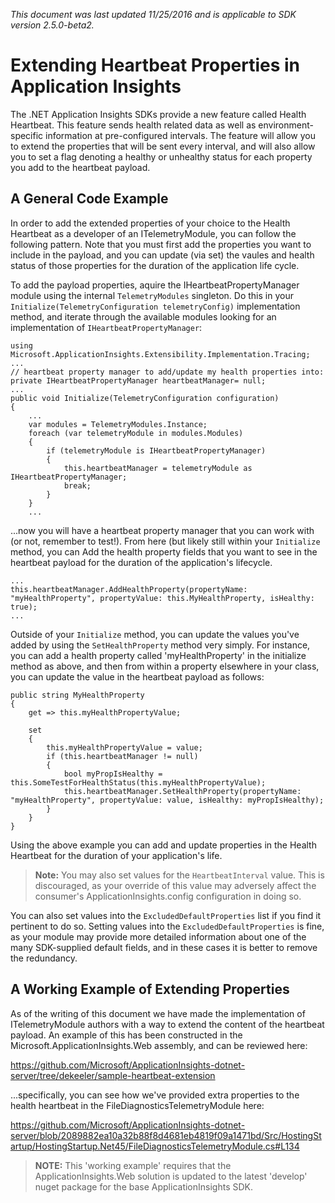 _This document was last updated 11/25/2016 and is applicable to SDK version 2.5.0-beta2._

# Extending Heartbeat Properties in Application Insights #

The .NET Application Insights SDKs provide a new feature called Health Heartbeat. This feature
sends health related data as well as environment-specific information at pre-configured
intervals. The feature will allow you to extend the properties that will be sent every interval,
and will also allow you to set a flag denoting a healthy or unhealthy status for each property
you add to the heartbeat payload.

## A General Code Example ##

In order to add the extended properties of your choice to the Health Heartbeat as a developer
of an ITelemetryModule, you can follow the following pattern. Note that you must first add the
properties you want to include in the payload, and you can update (via set) the vaules and health
status of those properties for the duration of the application life cycle.

To add the payload properties, aquire the IHeartbeatPropertyManager module using the internal
`TelemetryModules` singleton. Do this in your `Initialize(TelemetryConfiguration telemetryConfig)` implementation method, and iterate through the available modules looking for an implementation of `IHeartbeatPropertyManager`:

    using Microsoft.ApplicationInsights.Extensibility.Implementation.Tracing;
    ...
    // heartbeat property manager to add/update my health properties into:
    private IHeartbeatPropertyManager heartbeatManager= null;
    ...
    public void Initialize(TelemetryConfiguration configuration)
    {
        ...
        var modules = TelemetryModules.Instance;
        foreach (var telemetryModule in modules.Modules)
        {
            if (telemetryModule is IHeartbeatPropertyManager)
            {
                this.heartbeatManager = telemetryModule as IHeartbeatPropertyManager;
                break;
            }
        }
        ...

...now you will have a heartbeat property manager that you can work with (or not, remember to
test!). From here (but likely still within your `Initialize` method, you can Add the health
property fields that you want to see in the heartbeat payload for the duration of the
application's lifecycle.

    ...
    this.heartbeatManager.AddHealthProperty(propertyName: "myHealthProperty", propertyValue: this.MyHealthProperty, isHealthy: true);
    ...

Outside of your `Initialize` method, you can update the values you've added by using the `SetHealthProperty` method very simply. For instance, you can add a health property called
'myHealthProperty' in the initialize method as above, and then from within a property elsewhere
in your class, you can update the value in the heartbeat payload as follows:

    public string MyHealthProperty
    {
        get => this.myHealthPropertyValue;

        set
        {
            this.myHealthPropertyValue = value;
            if (this.heartbeatManager != null)
            {
                bool myPropIsHealthy = this.SomeTestForHealthStatus(this.myHealthPropertyValue);
                this.heartbeatManager.SetHealthProperty(propertyName: "myHealthProperty", propertyValue: value, isHealthy: myPropIsHealthy);
            }
        }
    }

Using the above example you can add and update properties in the Health Heartbeat for the
duration of your application's life.

> **Note:** You may also set values for the `HeartbeatInterval` value. This is discouraged, as
your override of this value may adversely affect the consumer's ApplicationInsights.config
configuration in doing so.

You can also set values into the `ExcludedDefaultProperties` list if you find it pertinent to
do so.  Setting values into the
`ExcludedDefaultProperties` is fine, as your module may provide more detailed information about
one of the many SDK-supplied default fields, and in these cases it is better  to remove the
redundancy.

## A Working Example of Extending Properties ##

As of the writing of this document we have made the implementation of ITelemetryModule authors
with a way to extend the content of the heartbeat payload. An example of this has been
constructed in the Microsoft.ApplicationInsights.Web assembly, and can be reviewed here:

https://github.com/Microsoft/ApplicationInsights-dotnet-server/tree/dekeeler/sample-heartbeat-extension

...specifically, you can see how we've provided extra properties to the health heartbeat in the
FileDiagnosticsTelemetryModule here:

https://github.com/Microsoft/ApplicationInsights-dotnet-server/blob/2089882ea10a32b88f8d4681eb4819f09a1471bd/Src/HostingStartup/HostingStartup.Net45/FileDiagnosticsTelemetryModule.cs#L134

> **NOTE:** This 'working example' requires that the ApplicationInsights.Web solution is updated to the latest
'develop' nuget package for the base ApplicationInsights SDK.

